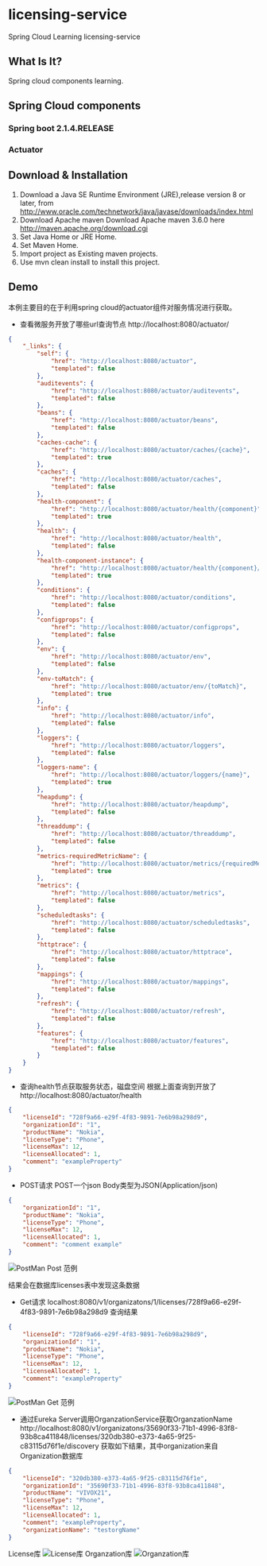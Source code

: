 # licensing-service
Spring Cloud Learning licensing-service
## What Is It?
Spring cloud components learning.
## Spring Cloud components
### Spring boot 2.1.4.RELEASE
### Actuator
## Download & Installation
1. Download a Java SE Runtime Environment (JRE),release version 8 or later, from http://www.oracle.com/technetwork/java/javase/downloads/index.html
2. Download Apache maven
Download Apache maven 3.6.0 here
http://maven.apache.org/download.cgi
3. Set Java Home or JRE Home.
4. Set Maven Home.
5. Import project as Existing maven projects.
6. Use mvn clean install to install this project.
## Demo
本例主要目的在于利用spring cloud的actuator组件对服务情况进行获取。

- 查看微服务开放了哪些url查询节点
http://localhost:8080/actuator/
```json
{
    "_links": {
        "self": {
            "href": "http://localhost:8080/actuator",
            "templated": false
        },
        "auditevents": {
            "href": "http://localhost:8080/actuator/auditevents",
            "templated": false
        },
        "beans": {
            "href": "http://localhost:8080/actuator/beans",
            "templated": false
        },
        "caches-cache": {
            "href": "http://localhost:8080/actuator/caches/{cache}",
            "templated": true
        },
        "caches": {
            "href": "http://localhost:8080/actuator/caches",
            "templated": false
        },
        "health-component": {
            "href": "http://localhost:8080/actuator/health/{component}",
            "templated": true
        },
        "health": {
            "href": "http://localhost:8080/actuator/health",
            "templated": false
        },
        "health-component-instance": {
            "href": "http://localhost:8080/actuator/health/{component}/{instance}",
            "templated": true
        },
        "conditions": {
            "href": "http://localhost:8080/actuator/conditions",
            "templated": false
        },
        "configprops": {
            "href": "http://localhost:8080/actuator/configprops",
            "templated": false
        },
        "env": {
            "href": "http://localhost:8080/actuator/env",
            "templated": false
        },
        "env-toMatch": {
            "href": "http://localhost:8080/actuator/env/{toMatch}",
            "templated": true
        },
        "info": {
            "href": "http://localhost:8080/actuator/info",
            "templated": false
        },
        "loggers": {
            "href": "http://localhost:8080/actuator/loggers",
            "templated": false
        },
        "loggers-name": {
            "href": "http://localhost:8080/actuator/loggers/{name}",
            "templated": true
        },
        "heapdump": {
            "href": "http://localhost:8080/actuator/heapdump",
            "templated": false
        },
        "threaddump": {
            "href": "http://localhost:8080/actuator/threaddump",
            "templated": false
        },
        "metrics-requiredMetricName": {
            "href": "http://localhost:8080/actuator/metrics/{requiredMetricName}",
            "templated": true
        },
        "metrics": {
            "href": "http://localhost:8080/actuator/metrics",
            "templated": false
        },
        "scheduledtasks": {
            "href": "http://localhost:8080/actuator/scheduledtasks",
            "templated": false
        },
        "httptrace": {
            "href": "http://localhost:8080/actuator/httptrace",
            "templated": false
        },
        "mappings": {
            "href": "http://localhost:8080/actuator/mappings",
            "templated": false
        },
        "refresh": {
            "href": "http://localhost:8080/actuator/refresh",
            "templated": false
        },
        "features": {
            "href": "http://localhost:8080/actuator/features",
            "templated": false
        }
    }
}
```
- 查询health节点获取服务状态，磁盘空间
根据上面查询到开放了
http://localhost:8080/actuator/health
```json
{
    "licenseId": "728f9a66-e29f-4f83-9891-7e6b98a298d9",
    "organizationId": "1",
    "productName": "Nokia",
    "licenseType": "Phone",
    "licenseMax": 12,
    "licenseAllocated": 1,
    "comment": "exampleProperty"
}
```
- POST请求
POST一个json Body类型为JSON(Application/json)
```json
{
    "organizationId": "1",
    "productName": "Nokia",
    "licenseType": "Phone",
    "licenseMax": 12,
    "licenseAllocated": 1,
    "comment": "comment example"
}
```
![PostMan Post 范例](https://github.com/ChenLin12138/licensing-service/blob/master/demo/pic/LicensePostDemo.png)

结果会在数据库licenses表中发现这条数据


- Get请求
localhost:8080/v1/organizatons/1/licenses/728f9a66-e29f-4f83-9891-7e6b98a298d9
查询结果
```json
{
    "licenseId": "728f9a66-e29f-4f83-9891-7e6b98a298d9",
    "organizationId": "1",
    "productName": "Nokia",
    "licenseType": "Phone",
    "licenseMax": 12,
    "licenseAllocated": 1,
    "comment": "exampleProperty"
}
```
![PostMan Get 范例](https://github.com/ChenLin12138/licensing-service/blob/master/demo/pic/LicenseGetDemo.png)

- 通过Eureka Server调用OrganzationService获取OrganzationName
http://localhost:8080/v1/organizatons/35690f33-71b1-4996-83f8-93b8ca411848/licenses/320db380-e373-4a65-9f25-c83115d76f1e/discovery
获取如下结果，其中organization来自Organization数据库
```json
{
    "licenseId": "320db380-e373-4a65-9f25-c83115d76f1e",
    "organizationId": "35690f33-71b1-4996-83f8-93b8ca411848",
    "productName": "VIVOX21",
    "licenseType": "Phone",
    "licenseMax": 12,
    "licenseAllocated": 1,
    "comment": "exampleProperty",
    "organizationName": "testorgName"
}
```
License库
![License库](https://github.com/ChenLin12138/licensing-service/blob/master/demo/pic/Database-default.png)
Organzation库
![Organzation库](https://github.com/ChenLin12138/licensing-service/blob/master/demo/pic/DataBase-Orgnazation.png)

